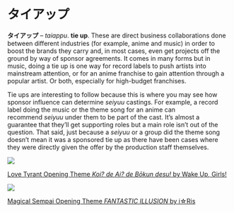 # タイアップ

**タイアップ** – *taiappu*. **tie up**. These are direct business collaborations done between different industries (for example, anime and music) in order to boost the brands they carry and, in most cases, even get projects off the ground by way of sponsor agreements. It comes in many forms but in music, doing a tie up is one way for record labels to push artists into mainstream attention, or for an anime franchise to gain attention through a popular artist. Or both, especially for high-budget franchises.

Tie ups are interesting to follow because this is where you may see how sponsor influence can determine *seiyuu* castings. For example, a record label doing the music or the theme song for an anime can recommend *seiyuu* under them to be part of the cast. It’s almost a guarantee that they’ll get supporting roles but a main role isn’t out of the question. That said, just because a *seiyuu* or a group did the theme song doesn’t mean it was a sponsored tie up as there have been cases where they were directly given the offer by the production staff themselves.

[![](http://img.youtube.com/vi/mIqLF3KfIJs/0.jpg)](https://www.youtube.com/watch?v=mIqLF3KfIJs)

[Love Tyrant Opening Theme *Koi? de Ai? de Bōkun desu!* by Wake Up, Girls!](https://www.youtube.com/watch?v=mIqLF3KfIJs)


[![](http://img.youtube.com/vi/b714m6V9xJI/0.jpg)](https://www.youtube.com/watch?v=b714m6V9xJI)

[Magical Sempai Opening Theme *FANTASTIC ILLUSION* by i☆Ris](https://www.youtube.com/watch?v=b714m6V9xJI)
